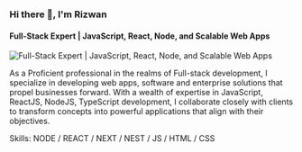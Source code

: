 ### Hi there 👋, I'm Rizwan
####  Full-Stack Expert | JavaScript, React, Node, and Scalable Web Apps
![ Full-Stack Expert | JavaScript, React, Node, and Scalable Web Apps](https://www.gyanvihar.org:3001/uploads/1630053356860mbahead.jpg)

As a Proficient professional in the realms of Full-stack development, I specialize in developing web apps, software and enterprise solutions that propel businesses forward. With a wealth of expertise in JavaScript, ReactJS, NodeJS, TypeScript development, I collaborate closely with clients to transform concepts into powerful applications that align with their objectives.

Skills: NODE / REACT / NEXT / NEST / JS / HTML / CSS 







<!--
**rizwanayubi/rizwanayubi** is a ✨ _special_ ✨ repository because its `README.md` (this file) appears on your GitHub profile.

Here are some ideas to get you started:

- 🔭 I’m currently working on ...
- 🌱 I’m currently learning ...
- 👯 I’m looking to collaborate on ...
- 🤔 I’m looking for help with ...
- 💬 Ask me about ...
- 📫 How to reach me: ...
- 😄 Pronouns: ...
- ⚡ Fun fact: ...
-->
